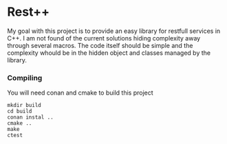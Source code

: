 # Rest++

My goal with this project is to provide an easy library for restfull services in C++. 
I am not found of the current solutions hiding complexity away through several macros. 
The code itself should be simple and the complexity whould be in the hidden object and classes 
managed by the library.


### Compiling

You will need conan and cmake to build this project

    mkdir build
    cd build
    conan instal .. 
    cmake ..
    make 
    ctest